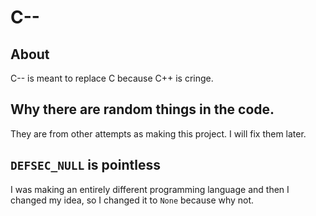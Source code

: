 # C-<area>-

## About
C-<area>- is meant to replace C because C++ is cringe.

## Why there are random things in the code.
They are from other attempts as making this project. I will fix them later.

## `DEFSEC_NULL` is pointless
I was making an entirely different programming language and then I changed my idea, so I changed it to `None` because why not.
